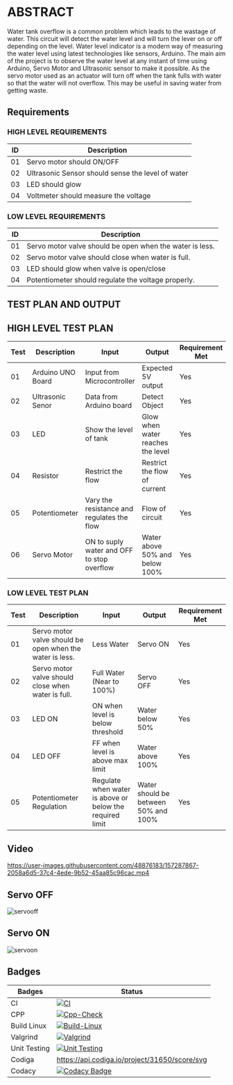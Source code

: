 # ABSTRACT

Water tank overflow is a common problem which leads to the wastage of water. This circuit will detect the water level and will turn the lever on or off depending on the level. 
Water level indicator is a modern way of measuring the water level using latest technologies like sensors, Arduino. The main aim of the project is to observe the water level at 
any instant of time using Arduino, Servo Motor and Ultrasonic sensor to make it possible. As the servo motor used as an actuator will turn off when the tank fulls with water so 
that the water will not overflow. This may be useful in saving water from getting waste.

## Requirements

### HIGH LEVEL REQUIREMENTS

|ID |Description |
|--|-------------|
|01|Servo motor should ON/OFF|
|02|Ultrasonic Sensor should sense the level of water|
|03|LED should glow|
|04|Voltmeter should measure the voltage|

### LOW LEVEL REQUIREMENTS

|ID |Description |
|--|-------------|
|01|Servo motor valve should be open when the water is less.|
|02|Servo motor valve should close when water is full.|
|03|LED should glow when valve is open/close|
|04|Potentiometer should regulate the voltage properly.|

## TEST PLAN AND OUTPUT

## HIGH LEVEL TEST PLAN

|Test |Description |Input |Output |Requirement Met|
|--|-------------|------|------|---|
|01|Arduino UNO Board|Input from Microcontroller|Expected 5V output|Yes|
|02|Ultrasonic Senor|Data from Arduino board|Detect Object|Yes|
|03|LED|Show the level of tank|Glow when water reaches the level|Yes|
|04|Resistor|Restrict the flow|Restrict the flow of current|Yes|
|05|Potentiometer|Vary the resistance and regulates the flow|Flow of circuit|Yes|
|06|Servo Motor|ON to suply water and OFF to stop overflow|Water above 50% and below 100%|Yes|

### LOW LEVEL TEST PLAN

|Test |Description |Input |Output |Requirement Met|
|--|-------------|------|------|---|
|01|Servo motor valve should be open when the water is less.|Less Water|Servo ON|Yes|
|02|Servo motor valve should close when water is full.|Full Water (Near to 100%)|Servo OFF|Yes|
|03|LED ON|ON when level is below threshold|Water below 50%|Yes|
|04|LED OFF|FF when level is above max limit|Water above 100%|Yes|
|05|Potentiometer Regulation|Regulate when water is above or below the required limit|Water should be between 50% and 100%|Yes|

## Video 
https://user-images.githubusercontent.com/48876183/157287867-2058a6d5-37c4-4ede-9b52-45aa85c96cac.mp4

## Servo OFF
![servooff](https://user-images.githubusercontent.com/48876183/157287936-7432393f-9929-4487-a3f0-4d44a0da3a1b.png)
## Servo ON
![servoon](https://user-images.githubusercontent.com/48876183/157287944-b9b7e2c2-00af-4c90-9fbb-67a0c1c064c8.png)

## Badges

|Badges |Status |
|--------|-------------|
|CI|[![CI](https://github.com/tanmaypadhi08/M2-EmbSys/actions/workflows/blank.yml/badge.svg)](https://github.com/tanmaypadhi08/M2-EmbSys/actions/workflows/blank.yml)|
|CPP|[![Cpp-Check](https://github.com/tanmaypadhi08/M2-EmbSys/actions/workflows/c-cpp.yml/badge.svg)](https://github.com/tanmaypadhi08/M2-EmbSys/actions/workflows/c-cpp.yml)|
|Build Linux|[![Build-Linux](https://github.com/tanmaypadhi08/M2-EmbSys/actions/workflows/Build.yml/badge.svg)](https://github.com/tanmaypadhi08/M2-EmbSys/actions/workflows/Build.yml)|
|Valgrind|[![Valgrind](https://github.com/tanmaypadhi08/M2-EmbSys/actions/workflows/Val.yml/badge.svg)](https://github.com/tanmaypadhi08/M2-EmbSys/actions/workflows/Val.yml)|
|Unit Testing|[![Unit Testing](https://github.com/tanmaypadhi08/M2-EmbSys/actions/workflows/Unit.yml/badge.svg)](https://github.com/tanmaypadhi08/M2-EmbSys/actions/workflows/Unit.yml)|
|Codiga|https://api.codiga.io/project/31650/score/svg|
|Codacy|[![Codacy Badge](https://app.codacy.com/project/badge/Grade/9cacd4e343734821886da6935e77a3cf)](https://www.codacy.com/gh/tanmaypadhi08/M2-EmbSys/dashboard?utm_source=github.com&amp;utm_medium=referral&amp;utm_content=tanmaypadhi08/M2-EmbSys&amp;utm_campaign=Badge_Grade)|
